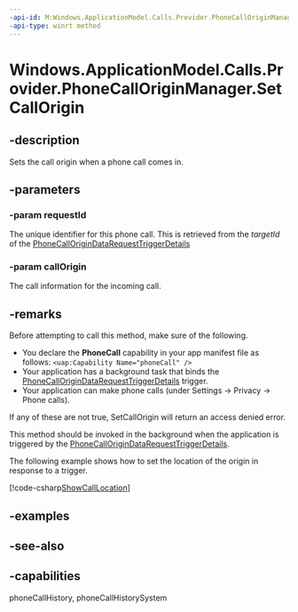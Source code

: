 ```yaml
---
-api-id: M:Windows.ApplicationModel.Calls.Provider.PhoneCallOriginManager.SetCallOrigin(System.Guid,Windows.ApplicationModel.Calls.Provider.PhoneCallOrigin)
-api-type: winrt method
---
```


<!-- Method syntax
public void SetCallOrigin(System.Guid requestId, Windows.ApplicationModel.Calls.Provider.PhoneCallOrigin callOrigin)
-->

# Windows.ApplicationModel.Calls.Provider.PhoneCallOriginManager.SetCallOrigin

## -description
Sets the call origin when a phone call comes in.

## -parameters
### -param requestId
The unique identifier for this phone call. This is retrieved from the *targetId* of the [PhoneCallOriginDataRequestTriggerDetails](../windows.applicationmodel.calls.background/phonecallorigindatarequesttriggerdetails.md)

### -param callOrigin
The call information for the incoming call.

## -remarks
Before attempting to call this method, make sure of the following.
+ You declare the **PhoneCall** capability in your app manifest file as follows: `<uap:Capability Name="phoneCall" />`
+ Your application has a background task that binds the [PhoneCallOriginDataRequestTriggerDetails](../windows.applicationmodel.calls.background/phonecallorigindatarequesttriggerdetails.md) trigger.
+ Your application can make phone calls (under Settings -> Privacy -> Phone calls).


If any of these are not true, SetCallOrigin will return an access denied error.

This method should be invoked in the background when the application is triggered by the [PhoneCallOriginDataRequestTriggerDetails](../windows.applicationmodel.calls.background/phonecallorigindatarequesttriggerdetails.md).

The following example shows how to set the location of the origin in response to a trigger.



[!code-csharp[ShowCallLocation](../windows.applicationmodel.calls.provider/code/CallProvider/cs/Scenario1.xaml.cs#SnippetShowCallLocation)]

## -examples

## -see-also

## -capabilities
phoneCallHistory, phoneCallHistorySystem
